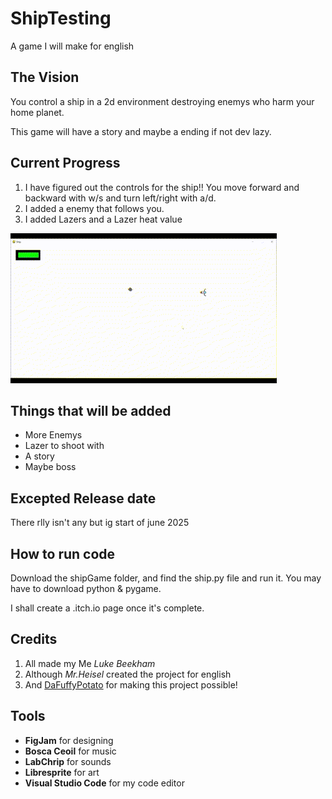 # ShipTesting
A game I will make for english

## The Vision
You control a ship in a 2d environment destroying enemys who harm your home planet. 

This game will have a story and maybe a ending if not dev lazy. 

## Current Progress
1. I have figured out the controls for the ship!! You move forward and backward with w/s and turn left/right with a/d.
2. I added a enemy that follows you.  
3. I added Lazers and a Lazer heat value

![A Showcase of a spaceship shooting lazers](LazerShooting.gif)



## Things that will be added

- More Enemys
- Lazer to shoot with
- A story 
- Maybe boss 


## Excepted Release date
There rlly isn't any but ig start of june 2025

## How to run code
Download the shipGame folder, and  find the ship.py file and run it. You may have to download python & pygame.

I shall create a .itch.io page once it's complete. 

## Credits
1. All made my Me *Luke Beekham*
2. Although *Mr.Heisel* created the project for english 
3. And [DaFuffyPotato](https://www.youtube.com/@DaFluffyPotato) for making this project possible!

## Tools
- **FigJam** for designing
- **Bosca Ceoil** for music
- **LabChrip** for sounds
- **Libresprite** for art
- **Visual Studio Code** for my code editor